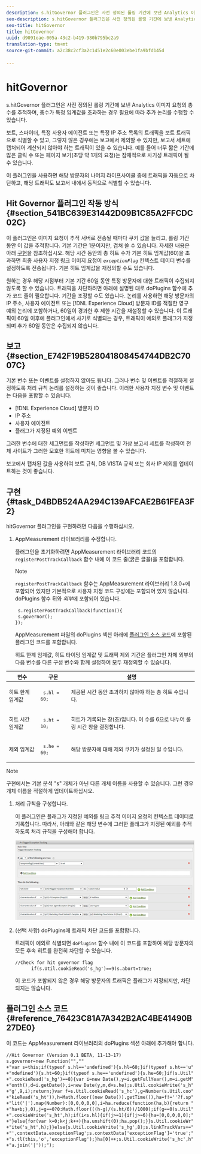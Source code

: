 ```yaml
---
description: s.hitGovernor 플러그인은 사전 정의된 롤링 기간에 보낸 Analytics 이미지 요청의 총수를 추적하며, 총수가 특정 임계값을 초과하는 경우 필요에 따라 추가 논리를 수행할 수 있습니다.
seo-description: s.hitGovernor 플러그인은 사전 정의된 롤링 기간에 보낸 Analytics 이미지 요청의 총수를 추적하며, 총수가 특정 임계값을 초과하는 경우 필요에 따라 추가 논리를 수행할 수 있습니다.
seo-title: hitGovernor
title: hitGovernor
uuid: d9091eae-005a-43c2-b419-980b795bc2a9
translation-type: tm+mt
source-git-commit: a2c38c2cf3a2c1451e2c60e003ebe1fa9bfd145d

---
```



# hitGovernor

s.hitGovernor 플러그인은 사전 정의된 롤링 기간에 보낸 Analytics 이미지 요청의 총수를 추적하며, 총수가 특정 임계값을 초과하는 경우 필요에 따라 추가 논리를 수행할 수 있습니다.

보트, 스파이더, 특정 사용자 에이전트 또는 특정 IP 주소 목록의 트래픽을 보트 트래픽으로 식별할 수 있고, 그렇지 않은 경우에는 보고에서 제외할 수 있지만, 보고서 세트에 캡처되어 계산되지 않아야 하는 트래픽이 있을 수 있습니다. 예를 들어 너무 짧은 기간에 많은 클릭 수 또는 페이지 보기(초당 약 1개의 요청)는 잠재적으로 사기성 트래픽이 될 수 있습니다.

이 플러그인을 사용하면 해당 방문자의 나머지 라이프사이클 중에 트래픽을 자동으로 차단하고, 해당 트래픽도 보고서 내에서 동적으로 식별할 수 있습니다.

## Hit Governor 플러그인 작동 방식 {#section_541BC639E31442D09B1C85A2FFCDC02C}

이 플러그인은 이미지 요청이 추적 서버로 전송될 때마다 쿠키 값을 늘리고, 롤링 기간 동안 이 값을 추적합니다. 기본 기간은 1분이지만, 겹쳐 쓸 수 있습니다. 자세한 내용은 아래 [구현](../../../implement/js-implementation/plugins/hitgovernor.md#task_D4BDB524AA294C139AFCAE2B61FEA3F2)을 참조하십시오. 해당 시간 동안의 총 히트 수가 기본 히트 임계값(60)을 초과하면 최종 사용자 지정 링크 이미지 요청이 *`exceptionFlag`* 컨텍스트 데이터 변수를 설정하도록 전송됩니다. 기본 히트 임계값을 재정의할 수도 있습니다.

원하는 경우 해당 시점부터 기본 기간 60일 동안 특정 방문자에 대한 트래픽이 수집되지 않도록 할 수 있습니다. 트래픽을 차단하려면 아래에 설명된 대로 doPlugins 함수에 추가 코드 줄이 필요합니다. 기간을 조정할 수도 있습니다. 논리를 사용하면 해당 방문자의 IP 주소, 사용자 에이전트 또는 [!DNL Experience Cloud] 방문자 ID를 적절한 영구 예외 논리에 포함하거나, 60일이 경과한 후 제한 시간을 재설정할 수 있습니다. 이 트래픽이 60일 이후에 플러그인에서 사기로 식별되는 경우, 트래픽이 예외로 플래그가 지정되며 추가 60일 동안은 수집되지 않습니다.

## 보고 {#section_E742F19B528041808454744DB2C7007C}

기본 변수 또는 이벤트를 설정하지 않아도 됩니다. 그러나 변수 및 이벤트를 적절하게 설정하도록 처리 규칙 논리를 설정하는 것이 좋습니다. 이러한 사용자 지정 변수 및 이벤트는 다음을 포함할 수 있습니다.

* [!DNL Experience Cloud] 방문자 ID
* IP 주소
* 사용자 에이전트
* 플래그가 지정된 예외 이벤트

그러한 변수에 대한 세그먼트를 작성하면 세그먼트 및 가상 보고서 세트를 작성하여 전체 사이트가 그러한 모호한 히트에 미치는 영향을 볼 수 있습니다.

보고에서 캡처된 값을 사용하여 보트 규칙, DB VISTA 규칙 또는 회사 IP 제외를 업데이트하는 것이 좋습니다.

## 구현 {#task_D4BDB524AA294C139AFCAE2B61FEA3F2}

hitGovernor 플러그인을 구현하려면 다음을 수행하십시오.

1. AppMeasurement 라이브러리를 수정합니다.

   플러그인을 초기화하려면 AppMeasurement 라이브러리 코드의 `registerPostTrackCallback` 함수 내에 이 코드 줄(굵은 글꼴)을 포함합니다.

   >[!NOTE]
   >
   >`registerPostTrackCallback` 함수는 AppMeasurement 라이브러리 1.8.0+에 포함되어 있지만 기본적으로 사용자 지정 코드 구성에는 포함되어 있지 않습니다. doPlugins 함수 뒤와 *외부*&#x200B;에 포함되어 있습니다.

   ```
    s.registerPostTrackCallback(function(){ 
    s.governor();
   }); 
   ```

   AppMeasurement 파일의 doPlugins 섹션 아래에 [플러그인 소스 코드](../../../implement/js-implementation/plugins/hitgovernor.md#reference_76423C81A7A342B2AC4BE41490B27DE0)에 포함된 플러그인 코드를 포함합니다.

   히트 한계 임계값, 히트 타이밍 임계값 및 트래픽 제외 기간은 플러그인 자체 외부의 다음 변수를 다른 구성 변수와 함께 설정하여 모두 재정의할 수 있습니다.

<table id="table_9959A40F5F0B40B39DB86E21D03E25FD"> 
 <thead> 
  <tr> 
   <th colname="col1" class="entry"> 변수 </th> 
   <th colname="col2" class="entry"> 구문 </th> 
   <th colname="col3" class="entry"> 설명 </th> 
  </tr> 
 </thead>
 <tbody> 
  <tr> 
   <td colname="col1"> <p>히트 한계 임계값 </p> </td> 
   <td colname="col2"> <p> <code> s.hl = 60; </code> </p> </td> 
   <td colname="col3"> <p>제공된 시간 동안 초과하지 않아야 하는 총 히트 수입니다. </p> </td> 
  </tr> 
  <tr> 
   <td colname="col1"> <p>히트 시간 임계값 </p> </td> 
   <td colname="col2"> <p> <code> s.ht = 10; </code> </p> </td> 
   <td colname="col3"> <p>히트가 기록되는 창(초)입니다. 이 수를 6으로 나누어 롤링 시간 창을 결정합니다. </p> </td> 
  </tr> 
  <tr> 
   <td colname="col1"> <p>제외 임계값 </p> </td> 
   <td colname="col2"> <p> <code> s.he = 60; </code> </p> </td> 
   <td colname="col3"> <p>해당 방문자에 대해 제외 쿠키가 설정된 일 수입니다. </p> </td> 
  </tr> 
 </tbody> 
</table>

>[!NOTE]
>
>구현에서는 기본 분석 "s" 개체가 아닌 다른 개체 이름을 사용할 수 있습니다. 그런 경우 개체 이름을 적절하게 업데이트하십시오.

1. 처리 규칙을 구성합니다.

   이 플러그인은 플래그가 지정된 예외를 링크 추적 이미지 요청의 컨텍스트 데이터로 기록합니다. 따라서, 아래와 같은 해당 변수에 그러한 플래그가 지정된 예외를 추적하도록 처리 규칙을 구성해야 합니다.

   ![](assets/hitgov-config.png)

1. (선택 사항) doPlugins에 트래픽 차단 코드를 포함합니다.

   트래픽이 예외로 식별되면 `doPlugins` 함수 내에 이 코드를 포함하여 해당 방문자의 모든 후속 히트를 완전히 차단할 수 있습니다.

   ```
   //Check for hit governor flag 
         if(s.Util.cookieRead('s_hg')==9)s.abort=true;
   ```

   이 코드가 포함되지 않은 경우 해당 방문자의 트래픽은 플래그가 지정되지만, 차단되지는 않습니다.

## 플러그인 소스 코드 {#reference_76423C81A7A342B2AC4BE41490B27DE0}

이 코드는 AppMeasurement 라이브러리의 doPlugins 섹션 아래에 추가해야 합니다.

```
//Hit Governor (Version 0.1 BETA, 11-13-17) 
s.governor=new Function("","" 
+"var s=this;if(typeof s.hl=='undefined'){s.hl=60;}if(typeof s.ht=='u" 
+"ndefined'){s.ht=60;}if(typeof s.he=='undefined'){s.he=60;}if(s.Util" 
+".cookieRead('s_hg')==8){var i=new Date(),y=i.getFullYear(),m=i.getM" 
+"onth(),d=i.getDate(),i=new Date(y,m,d+s.he);s.Util.cookieWrite('s_h" 
+"g',9,i);return;}var f=s.Util.cookieRead('s_hc'),g=Number(s.Util.coo" 
+"kieRead('s_ht')),h=Math.floor((new Date()).getTime()),ha=f!=''?f.sp" 
+"lit('|').map(Number):[0,0,0,0,0],i=ha.reduce(function(ha,b){return " 
+"ha+b;},0),j=g==0?0:Math.floor(((h-g)/(s.ht/6))/1000);if(g==0)s.Util" 
+".cookieWrite('s_ht',h);if(i<s.hl){if(j>=1){if(j>=6){ha=[0,0,0,0,0];" 
+"}else{for(var k=0;k<j;k++){ha.unshift(0);ha.pop();}}s.Util.cookieWr" 
+"ite('s_ht',h);}}else{s.Util.cookieWrite('s_hg',8);s.linkTrackVars+=" 
+"',contextData.exceptionFlag';s.contextData['exceptionFlag']='true';" 
+"s.tl(this,'o','exceptionFlag');}ha[0]++;s.Util.cookieWrite('s_hc',h" 
+"a.join('|'));"); 
```

